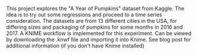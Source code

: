This project explores the "A Year of Pumpkins" dataset from Kaggle. The idea is to try out some regressions and proceed to a time series consideration. 
The datasets are from 13 different cities in the USA, for differing sizes and packaging of pumpkins for some months in 2016 and 2017.
A KNIME workflow is implemented for this experiment. Can be viewed by downloading the .knwf file and importing it into Knime. 
See blog post for additional information (if you don't have Knime installed)
